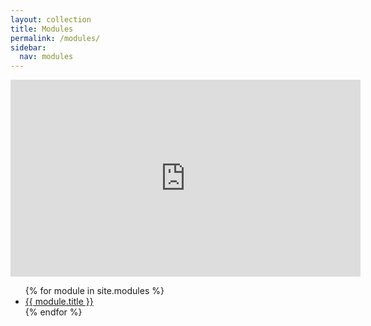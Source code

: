 ```yaml
---
layout: collection
title: Modules
permalink: /modules/
sidebar:
  nav: modules
---
```

<iframe width="560" height="315" src="https://www.youtube.com/embed/ZdHhs-I9FVo" frameborder="0" allow="accelerometer; autoplay; encrypted-media; gyroscope; picture-in-picture" allowfullscreen></iframe>
<ul>
  {% for module in site.modules %}
    <li>
      <a href="{{ module.url }}">{{ module.title }}</a>
    </li>
  {% endfor %}
</ul>